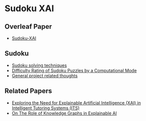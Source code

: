 # Sudoku XAI

## Overleaf Paper

* [Sudoku-XAI](https://www.overleaf.com/2411243129rjmpdqmwfxcx)

## Sudoku

* [Sudoku solving techniques](https://www.kristanix.com/sudokuepic/sudoku-solving-techniques.php)
* [Difficulty Rating of Sudoku Puzzles by a Computational Mode](docs/Sudoku/2f11ea270b95e49c98d1ee3de88aa84afcec.pdf)
* [General project related thoughts](https://docs.google.com/document/d/1RdjKcNwhIPp5jgrDZsQgL57dKoGjI1fZKx1nKIksJBM/edit?usp=sharing)


## Related Papers

* [Exploring the Need for Explainable Artificial Intelligence (XAI) in Intelligent Tutoring Systems (ITS)](docs/RelatedPapers/IUI19WS-ExSS2019-19.pdf)
* [On The Role of Knowledge Graphs in
Explainable AI](docs/RelatedPapers/swj2198.pdf)

